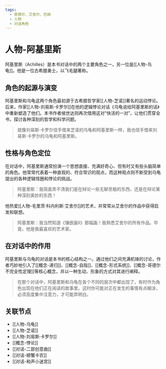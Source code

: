```yaml
---
tags:
  - 哥德尔、艾舍尔、巴赫
  - 人物
  - 对话角色
---
```


# 人物-阿基里斯

阿基里斯（Achilles）是本书对话中的两个主要角色之一，另一位是[[人物-乌龟]]。他是一位古希腊勇士，以飞毛腿著称。

## 角色的起源与演变

阿基里斯和乌龟这两个角色最初源于古希腊哲学家[[人物-芝诺]]著名的运动悖论。后来，作家[[人物-刘易斯·卡罗尔]]在他的逻辑悖论对话《乌龟说给阿基里斯的话》中重新塑造了他们。本书作者侯世达则再次借用这对“快活的一对”，让他们贯穿全书，探讨各种深刻的哲学和科学问题。

> 就像刘易斯·卡罗尔信手借来芝诺的乌龟和阿基里斯一样，我也信手借来刘易斯·卡罗尔的乌龟和阿基里斯。

## 性格与角色定位

在对话中，阿基里斯通常扮演一个思想直接、充满好奇心、但有时又有些头脑简单的角色。他常常代表着一种直观的、符合常识的观点，而这种观点则不断受到乌龟提出的各种逻辑怪圈和悖论的挑战。

> 阿基里斯：我简直弄不清我们是在辩论一些无聊至极的东西，还是在辩论某种深刻奥妙的东西！

他热爱[[人物-毛里茨·科内利斯·艾舍尔]]的艺术，并常常从艾舍尔的作品中获得启发和联想。

> 阿基里斯：我当然知道《镶嵌画Ⅱ》那幅画！我熟悉艾舍尔的所有作品。毕竟，他是我最喜欢的艺术家。

## 在对话中的作用

阿基里斯与乌龟的对话是本书的核心结构之一。通过他们之间充满机锋的讨论，作者巧妙地引入了[[概念-递归]]、[[概念-自指]]、[[概念-形式系统]]、[[概念-哥德尔不完全性定理]]等核心概念，并以一种生动、形象的方式对其进行阐释。

> 在那个对话中，阿基里斯和乌龟在各个不同的层次中都出现了，有时作为角色出现在他们正在阅读的故事里。这时你可能对正在发生的事情有点糊涂，必须高度集中注意力，才可能弄明白。

## 关联节点

*   [[人物-乌龟]]
*   [[人物-芝诺]]
*   [[人物-刘易斯·卡罗尔]]
*   [[概念-悖论]]
*   [[对话-二部创意曲]]
*   [[对话-螃蟹卡农]]
*   [[对话-和声小迷宫]]
